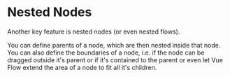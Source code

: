 # Nested Nodes

Another key feature is nested nodes (or even nested flows).

You can define parents of a node, which are then nested inside that node. 
You can also define the boundaries of a node, i.e. if the node can be dragged outside it's parent or if it's contained to the parent 
or even let Vue Flow extend the area of a node to fit all it's children.
